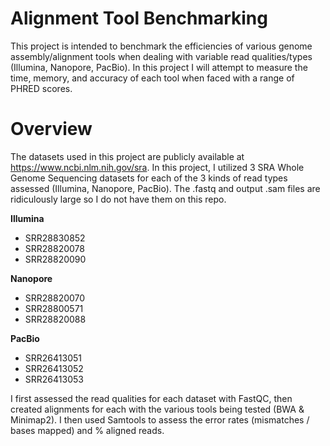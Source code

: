 ﻿# Alignment Tool Benchmarking

This project is intended to benchmark the efficiencies of various genome assembly/alignment tools when dealing with variable read qualities/types (Illumina, Nanopore, PacBio). In this project I will attempt to measure the time, memory, and accuracy of each tool when faced with a range of PHRED scores. 


# Overview

The datasets used in this project are publicly available at https://www.ncbi.nlm.nih.gov/sra. In this project, I utilized 3 SRA Whole Genome Sequencing datasets for each of the 3 kinds of read types assessed (Illumina, Nanopore, PacBio). The .fastq and output .sam files are ridiculously large so I do not have them on this repo. 


**Illumina**
- SRR28830852
- SRR28820078
- SRR28820090

**Nanopore**
- SRR28820070
- SRR28800571
- SRR28820088

**PacBio**
- SRR26413051
- SRR26413052
- SRR26413053


I first assessed the read qualities for each dataset with FastQC, then created alignments for each with the various tools being tested (BWA & Minimap2). I then used Samtools to assess the error rates (mismatches / bases mapped) and % aligned reads.

